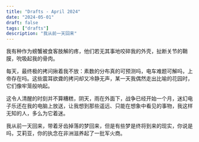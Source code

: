 ```yaml
---
title: "Drafts - April 2024"
date: "2024-05-01"
draft: false
tags: ["drafts"]
description: "我从前一天回来"
---
```


我有种作为螃蟹被食客肢解的疼，他们若无其事地咬碎我的外壳，扯断关节的鞘膜，吮吸起我的骨肉。

每天，最终极的拷问揪着我不放：素数的分布真的可预测吗，电车难题可解吗，上帝存在吗。这些震耳欲聋的拷问却又冷静无声，某一天我偶然走出比喻的花园时，它们像牢笼般响起。

这令人清醒的时刻并不算糟糕，阴天，雨在外面下，战争已经开始一个月，迷幻电子乐还在我的电脑上放送，让我想到那些遥远、只能在想象中看见的事物，我这样无知的人，多么为它着迷。

我从前一天回来，带着牙齿掉落的梦回来，但是有些梦是终将到来的现实，你说是吗，艾莉亚，你的执念在非洲滋养起了一批军火商。
